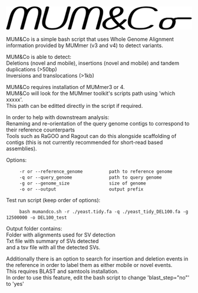 ![alt text](https://github.com/SAMtoBAM/MUMandCo/blob/master/MUM%26Co2.png)

MUM&Co is a simple bash script that uses Whole Genome Alignment information provided by MUMmer (v3 and v4) to detect variants. <br/>

MUM&Co is able to detect: <br/>
Deletions (novel and mobile), insertions (novel and mobile) and tandem duplications (>50bp) <br/>
Inversions and translocations (>1kb)

MUM&Co requires installation of MUMmer3 or 4.<br/>
MUM&Co will look for the MUMmer toolkit's scripts path using 'which xxxxx'.<br/>
This path can be editted directly in the script if required.

In order to help with downstream analysis: <br/>
Renaming and re-orientation of the query genome contigs to correspond to their reference counterparts <br/>
Tools such as RaGOO and Ragout can do this alongside scaffolding of contigs (this is not currently recommended for short-read based assemblies).<br/>

Options: <br/>

         -r or --reference_genome          path to reference genome
         -q or --query_genome              path to query genome
         -g or --genome_size               size of genome
         -o or --output                    output prefix

Test run script (keep order of options):
         
         bash mumandco.sh -r ./yeast.tidy.fa -q ./yeast_tidy_DEL100.fa -g 12500000 -o DEL100_test
         
Output folder contains:<br/>
Folder with alignments used for SV detection<br/>
Txt file with summary of SVs detected<br/>
and a tsv file with all the detected SVs.


Additionally there is an option to search for insertion and deletion events in the reference in order to label them as either mobile or novel events.<br/>
This requires BLAST and samtools installation.<br/>
In order to use this feature, edit the bash script to change 'blast_step="no"' to 'yes'
